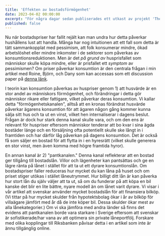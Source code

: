 ```yaml
---
title: 'Effekten av bostadsförmögenhet'
date: 2023-04-02 00:00:00
excerpt: "För några dagar sedan publiserades ett utkast av projekt 'The Housing Wealth Effect: Quasi-Experimental Evidence.' Här kommer en text på svenska vad den handlar om."
published: false
---
```


Nu när bostadspriser har fallit rejält kan man undra hur detta påverkar hushållens lust att handla. Många har nog intuitionen att ett fall som detta är tätt sammankopplat med pessimism, att folk konsumerar mindre, ökad arbetslöshet eller mindre inkomster i de sektorer som påverkas av konsumtionsreduktionen. Men är det _på grund av_ husprisfallet som människor skulle köpa mindre, eller är prisfallet ett *symptom* av pessimismen? Om priser påverkar konsumtion är den centrala frågan i min artikel med Roine, Björn, och Dany som kan accessas som ett discussion paper på [denna länk](https://roinevestman.com/wp-content/uploads/2023/03/DP18034-compressed.pdf).

I teorin kan konsumtion påverkas av huspriser genom 1) att husvärde är en stor andel av människors förmögenhet, och förändringar i detta gör människor rikare eller fattigare, vilket påverkar deras konsumtion. Vi kallar detta "förmögenhetskanalen", alltså att en kronas förändrat husvärde påverkar ägarens konsumtion för att ägaren någon gång kommer kunna sälja sitt hus och ta ut en vinst, vilket hen internaliserar i dagens beslut. Frågan är dock hur stark denna kanal skulle vara, och om den ens är relevant för huspriser eftersom människor tenderar att bo kvar i sina ägda bostäder länge och en försäljning ofta potentiellt skulle ske långt in i framtiden och har därför låg påverkan på dagens konsumtion. Det är också få som säljer en bostad för att flytta in i en hyresrätt (vilket skulle generera en stor vinst, men även komma med högre framtida hyror).

En annan kanal är 2) "pantkanalen." Denna kanal reflekterar att en bostad ger tillgång till bostadslån. Villor och lägenheter kan pantsättas och ge en lägre ränta på lånet i stället för att ta ut ett dyrare konsumtionslån. Om bostadspriser faller reduceras hur mycket du kan låna på huset och om priset stiger utökas i stället låneutrymmet. Hur billigt ditt lån är kan påverka hur stort lån du själv väljer att ta ut, så om du funderar på att köpa en bil kanske det blir en lite bättre, nyare modell än om lånet varit dyrare. Vi visar i vår artikel att svenskar använder mycket bostadslån för att finansiera bilköp. (Vi tittar på hur mycket skulder från hypotektsbolag ökar i år av bilköp för villaägare jämfört med år då de inte köper bil. Dessa skulder ökar mest av alla lånekategorier.) Om vi ska jämföra med andra länder så finns det evidens att pantkanalen borde vara starkare i Sverige eftersom att svenskar är sofistikerade/har vana av att optimera sin private låneportfölj. Forskare med olika kopplingar till Riksbanken påvisar detta i en artikel som inte är ännu tillgänglig online.
